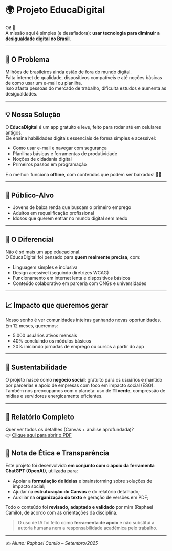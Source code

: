 # 🌍 Projeto EducaDigital  

Oi! 👋  
A missão aqui é simples (e desafiadora): **usar tecnologia para diminuir a desigualdade digital no Brasil**.  

---

## 🚨 O Problema
Milhões de brasileiros ainda estão de fora do mundo digital.  
Falta internet de qualidade, dispositivos compatíveis e até noções básicas de como usar um e-mail ou planilha.  
Isso afasta pessoas do mercado de trabalho, dificulta estudos e aumenta as desigualdades.  

---

## 💡 Nossa Solução
O **EducaDigital** é um app gratuito e leve, feito para rodar até em celulares antigos.  
Ele ensina habilidades digitais essenciais de forma simples e acessível:  
- Como usar e-mail e navegar com segurança  
- Planilhas básicas e ferramentas de produtividade  
- Noções de cidadania digital  
- Primeiros passos em programação  

E o melhor: funciona **offline**, com conteúdos que podem ser baixados! 📱✨  

---

## 👥 Público-Alvo
- Jovens de baixa renda que buscam o primeiro emprego  
- Adultos em requalificação profissional  
- Idosos que querem entrar no mundo digital sem medo  

---

## 💎 O Diferencial
Não é só mais um app educacional.  
O EducaDigital foi pensado para **quem realmente precisa**, com:  
- Linguagem simples e inclusiva  
- Design acessível (seguindo diretrizes WCAG)  
- Funcionamento em internet lenta e dispositivos básicos  
- Conteúdo colaborativo em parceria com ONGs e universidades  

---

## 📈 Impacto que queremos gerar
Nosso sonho é ver comunidades inteiras ganhando novas oportunidades.  
Em 12 meses, queremos:  
- 5.000 usuários ativos mensais  
- 40% concluindo os módulos básicos  
- 20% iniciando jornadas de emprego ou cursos a partir do app  

---

## 🌱 Sustentabilidade
O projeto nasce como **negócio social**: gratuito para os usuários e mantido por parcerias e apoio de empresas com foco em impacto social (ESG).  
Também nos preocupamos com o planeta: uso de **TI verde**, compressão de mídias e servidores energicamente eficientes.  

---

## 📄 Relatório Completo
Quer ver todos os detalhes (Canvas + análise aprofundada)?  
👉 [Clique aqui para abrir o PDF](https://github.com/rfgcamilo/Canvas_de_Projeto_de_Impacto_Social/blob/ee71294e0fd90a06ece9a63431561ca3759a8a29/EducaDigital%20Projeto.pdf)  


## 🤝 Nota de Ética e Transparência

Este projeto foi desenvolvido **em conjunto com o apoio da ferramenta ChatGPT (OpenAI)**, utilizada para:

- Apoiar a **formulação de ideias** e brainstorming sobre soluções de impacto social;  
- Ajudar na **estruturação do Canvas** e do relatório detalhado;  
- Auxiliar na **organização do texto** e geração de versões em PDF;  

Todo o conteúdo foi **revisado, adaptado e validado** por mim (Raphael Camilo), de acordo com as orientações da disciplina.  

> O uso de IA foi feito como **ferramenta de apoio** e não substitui a autoria humana nem a responsabilidade acadêmica pelo trabalho.

---

✍️ *Aluno: Raphael Camilo – Setembro/2025*  
